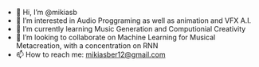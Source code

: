 - 👋 Hi, I’m @mikiasb
- 👀 I’m interested in Audio Proggraming as well as animation and VFX A.I.
- 🌱 I’m currently learning Music Generation and Computionial Creativity 
- 💞️ I’m looking to collaborate on Machine Learning for Musical Metacreation, with a concentration on RNN
- 📫 How to reach me: mikiasber12@gmail.com

<!---
mikiasb/mikiasb is a ✨ special ✨ repository because its `README.md` (this file) appears on your GitHub profile.
You can click the Preview link to take a look at your changes.
--->

